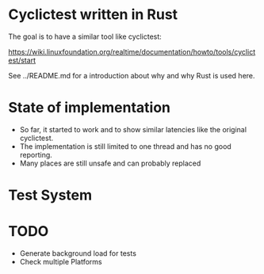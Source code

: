 
# Cyclictest written in Rust

The goal is to have a similar tool like cyclictest:

https://wiki.linuxfoundation.org/realtime/documentation/howto/tools/cyclictest/start

See ../README.md for a introduction about why and why Rust is used here.

# State of implementation

* So far, it started to work and to show similar latencies like the original
cyclictest.
* The implementation is still limited to one thread and has no good reporting.
* Many places are still unsafe and can probably replaced

# Test System



# TODO

* Generate background load for tests
* Check multiple Platforms




